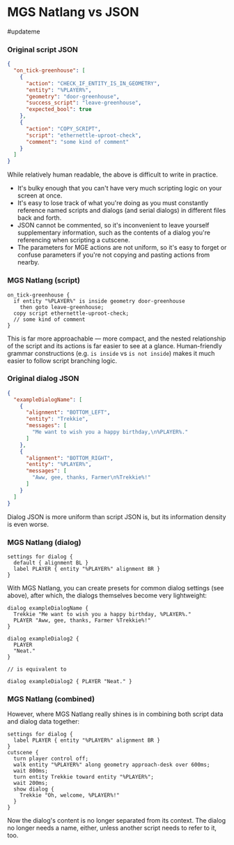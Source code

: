 # MGS Natlang vs JSON

#updateme 

### Original script JSON

```json
{
  "on_tick-greenhouse": [
    {
      "action": "CHECK_IF_ENTITY_IS_IN_GEOMETRY",
      "entity": "%PLAYER%",
      "geometry": "door-greenhouse",
      "success_script": "leave-greenhouse",
      "expected_bool": true
    },
    {
      "action": "COPY_SCRIPT",
      "script": "ethernettle-uproot-check",
      "comment": "some kind of comment"
    }
  ]
}
```

While relatively human readable, the above is difficult to write in practice.

- It's bulky enough that you can't have very much scripting logic on your screen at once.
- It's easy to lose track of what you're doing as you must constantly reference named scripts and dialogs (and serial dialogs) in different files back and forth.
- JSON cannot be commented, so it's inconvenient to leave yourself supplementary information, such as the contents of a dialog you're referencing when scripting a cutscene.
- The parameters for MGE actions are not uniform, so it's easy to forget or confuse parameters if you're not copying and pasting actions from nearby.

### MGS Natlang (script)

```mgs
on_tick-greenhouse {
  if entity "%PLAYER%" is inside geometry door-greenhouse
    then goto leave-greenhouse;
  copy script ethernettle-uproot-check;
  // some kind of comment
}
```

This is far more approachable — more compact, and the nested relationship of the script and its actions is far easier to see at a glance. Human-friendly grammar constructions (e.g. `is inside` vs `is not inside`) makes it much easier to follow script branching logic.

### Original dialog JSON

```json
{
  "exampleDialogName": [
    {
      "alignment": "BOTTOM_LEFT",
      "entity": "Trekkie",
      "messages": [
        "Me want to wish you a happy birthday,\n%PLAYER%."
      ]
    },
    {
      "alignment": "BOTTOM_RIGHT",
      "entity": "%PLAYER%",
      "messages": [
        "Aww, gee, thanks, Farmer\n%Trekkie%!"
      ]
    }
  ]
}
```

Dialog JSON is more uniform than script JSON is, but its information density is even worse.

### MGS Natlang (dialog)

```mgs
settings for dialog {
  default { alignment BL }
  label PLAYER { entity "%PLAYER%" alignment BR }
}
```

With MGS Natlang, you can create presets for common dialog settings (see above), after which, the dialogs themselves become very lightweight:

```mgs
dialog exampleDialogName {
  Trekkie "Me want to wish you a happy birthday, %PLAYER%."
  PLAYER "Aww, gee, thanks, Farmer %Trekkie%!"
}
```

```mgs
dialog exampleDialog2 {
  PLAYER
  "Neat."
}

// is equivalent to

dialog exampleDialog2 { PLAYER "Neat." }
```

### MGS Natlang (combined)

However, where MGS Natlang really shines is in combining both script data and dialog data together:

```mgs
settings for dialog {
  label PLAYER { entity "%PLAYER%" alignment BR }
}
cutscene {
  turn player control off;
  walk entity "%PLAYER%" along geometry approach-desk over 600ms;
  wait 800ms;
  turn entity Trekkie toward entity "%PLAYER%";
  wait 200ms;
  show dialog {
    Trekkie "Oh, welcome, %PLAYER%!"
  }
}
```

Now the dialog's content is no longer separated from its context. The dialog no longer needs a name, either, unless another script needs to refer to it, too.
